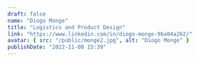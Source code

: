 ```yaml
---
draft: false
name: "Diogo Monge"
title: "Logistics and Product Design"
link: "https://www.linkedin.com/in/diogo-monge-96a04a262/"
avatar: { src: "/public/monge2.jpg", alt: "Diogo Monge" }
publishDate: "2022-11-08 15:39"
---
```

